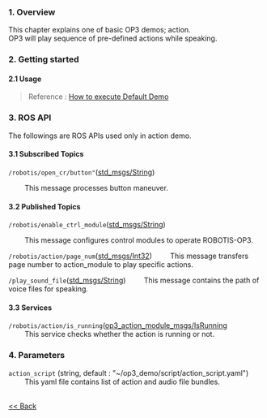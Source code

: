 ### 1. Overview
This chapter explains one of basic OP3 demos; action.  
OP3 will play sequence of pre-defined actions while speaking.

### 2. Getting started
#### 2.1 Usage
 > Reference : [How to execute Default Demo](OP3_How_to_execute_Default_Demo.md)


### 3. ROS API
The followings are ROS APIs used only in action demo.

#### 3.1 Subscribed Topics
`/robotis/open_cr/button"`([std_msgs/String])

&emsp;&emsp; This message processes button maneuver.


#### 3.2 Published Topics
`/robotis/enable_ctrl_module`([std_msgs/String])

&emsp;&emsp; This message configures control modules to operate ROBOTIS-OP3.  

`/robotis/action/page_num`([std_msgs/Int32])
&emsp;&emsp; This message transfers page number to action_module to play specific actions.  

`/play_sound_file`([std_msgs/String])
&emsp;&emsp; This message contains the path of voice files for speaking.


#### 3.3 Services
`/robotis/action/is_running`([op3_action_module_msgs/IsRunning]  
&emsp;&emsp; This service checks whether the action is running or not.  


### 4. Parameters
`action_script` (string, default : "~/op3_demo/script/action_script.yaml")  
&emsp;&emsp; This yaml file contains list of action and audio file bundles.

<br>[&lt;&lt; Back]

[std_msgs/String]: http://docs.ros.org/api/std_msgs/html/msg/String.html
[std_msgs/Int32]: http://docs.ros.org/api/std_msgs/html/msg/Int32.html

[op3_action_module_msgs/IsRunning]:https://github.com/ROBOTIS-GIT/ROBOTIS-Documents/wiki/op3_IsRunning.srv
[&lt;&lt; Back]:[op3_demo.md]
